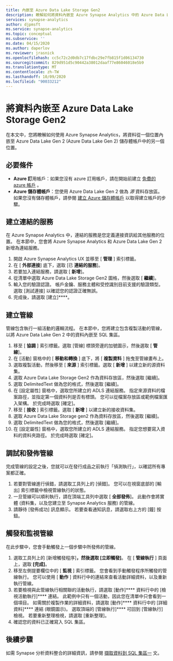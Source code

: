 ```yaml
---
title: 內嵌至 Azure Data Lake Storage Gen2
description: 瞭解如何將資料內嵌至 Azure Synapse Analytics 中的 Azure Data Lake Storage Gen2
services: synapse-analytics
author: djpmsft
ms.service: synapse-analytics
ms.topic: conceptual
ms.subservice: ''
ms.date: 04/15/2020
ms.author: daperlov
ms.reviewer: jrasnick
ms.openlocfilehash: cc5c72c2d0db7c17fdbc29e7fb815f1d06134730
ms.sourcegitcommit: 829d951d5c90442a38012daaf77e86046018e5b9
ms.translationtype: MT
ms.contentlocale: zh-TW
ms.lasthandoff: 10/09/2020
ms.locfileid: "90033212"
---
```

# <a name="ingest-data-into-azure-data-lake-storage-gen2"></a>將資料內嵌至 Azure Data Lake Storage Gen2 

在本文中，您將瞭解如何使用 Azure Synapse Analytics，將資料從一個位置內嵌至 Azure Data Lake Gen 2 (Azure Data Lake Gen 2) 儲存體帳戶中的另一個位置。

## <a name="prerequisites"></a>必要條件

* **Azure 訂**用帳戶：如果您沒有 azure 訂用帳戶，請在開始前建立 [免費的 azure 帳戶](https://azure.microsoft.com/free/) 。
* **Azure 儲存體帳戶**：您使用 Azure Data Lake Gen 2 做為 *源* 資料存放區。 如果您沒有儲存體帳戶，請參閱 [建立 Azure 儲存體帳戶](../../storage/blobs/data-lake-storage-quickstart-create-account.md?toc=/azure/synapse-analytics/toc.json&bc=/azure/synapse-analytics/breadcrumb/toc.json) 以取得建立帳戶的步驟。

## <a name="create-linked-services"></a>建立連結的服務

在 Azure Synapse Analytics 中，連結的服務是您定義連接資訊給其他服務的位置。 在本節中，您會將 Azure Synapse Analytics 和 Azure Data Lake Gen 2 新增為連結服務。

1. 開啟 Azure Synapse Analytics UX 並移至 [ **管理** ] 索引標籤。
1. 在 [ **外部連接**] 底下，選取 [已 **連結的服務**]。
1. 若要加入連結服務，請選取 [ **新增**]。
1. 從清單中選取 Azure Data Lake Storage Gen2 圖格，然後選取 [ **繼續**]。
1. 輸入您的驗證認證。 帳戶金鑰、服務主體和受控識別目前支援的驗證類型。 選取 [測試連接] 以確認您的認證正確無誤。 
1. 完成後，請選取 [建立]****。

## <a name="create-pipeline"></a>建立管線

管線包含執行一組活動的邏輯流程。 在本節中，您將建立包含複製活動的管線，以將 Azure Data Lake Gen 2 中的資料內嵌至 SQL 集區。

1. 移至 [ **協調** ] 索引標籤。選取 [管線] 標頭旁邊的加號圖示，然後選取 [ **管線**]。
1. 在 [活動] 窗格中的 [ **移動和轉換** ] 底下，將 [ **複製資料** ] 拖曳至管線畫布上。
1. 選取複製活動，然後移至 [ **來源** ] 索引標籤。選取 [ **新增** ] 以建立新的源資料集。
1. 選取 Azure Data Lake Storage Gen2 作為資料存放區，然後選取 [繼續]。
1. 選取 DelimitedText 做為您的格式，然後選取 [繼續]。
1. 在 [設定屬性] 窗格中，選取您所建立的 ADLS 連結服務。 指定來源資料的檔案路徑，並指定第一個資料列是否有標頭。 您可以從檔案存放區或範例檔案匯入架構。 於完成時選取 [確定]。
1. 移至 [ **接收** ] 索引標籤。選取 [ **新增** ] 以建立新的接收資料集。
1. 選取 Azure Data Lake Storage gen2 作為資料存放區，然後選取 [繼續]。
1. 選取 DelimitedText 做為您的格式，然後選取 [繼續]。
1. 在 [設定屬性] 窗格中，選取您所建立的 ADLS 連結服務。 指定您想要寫入資料的資料夾路徑。 於完成時選取 [確定]。

## <a name="debug-and-publish-pipeline"></a>調試和發佈管線

完成管線的設定之後，您就可以在發行成品之前執行「偵測執行」，以確認所有專案都正確。

1. 若要對管線進行偵錯，請選取工具列上的 [偵錯]。 您可以在視窗底部的 [輸出] 索引標籤中檢視管線執行的狀態。 
1. 一旦管線可以順利執行，請在頂端工具列中選取 [ **全部發佈**]。 此動作會將實體 (資料集，以及您建立至 Synapse Analytics 服務) 的管線。
1. 請靜待 [發佈成功] 訊息顯示。 若要查看通知訊息，請選取右上方的 [鐘] 按鈕。 


## <a name="trigger-and-monitor-the-pipeline"></a>觸發和監視管線

在此步驟中，您會手動觸發上一個步驟中所發佈的管線。 

1. 選取工具列上的 [新增觸發程序]****，然後選取 [立即觸發]****。 在 [ **管線執行** ] 頁面上，選取 **[完成]**。  
1. 移至左側提要欄位中的 [ **監視** ] 索引標籤。 您會看到手動觸發程序所觸發的管線執行。 您可以使用 [ **動作** ] 資料行中的連結來查看活動詳細資料，以及重新執行管線。
1. 若要檢視與此管線執行相關聯的活動執行，請選取 [動作]**** 資料行中的 [檢視活動執行]**** 連結。 此範例中只有一個活動，因此您在清單中只會看到一個項目。 如需關於複製作業的詳細資料，請選取 [動作]**** 資料行中的 [詳細資料]**** 連結 (眼鏡圖示)。 選取頂端的 [管線執行]**** 可回到 [管線執行] 檢視。 若要重新整理檢視，請選取 [重新整理]。
1. 確認您的資料已正確寫入 SQL 集區。


## <a name="next-steps"></a>後續步驟

如需 Synapse 分析資料整合的詳細資訊，請參閱 [擷取資料到 SQL 集區一](data-integration-sql-pool.md) 文。

